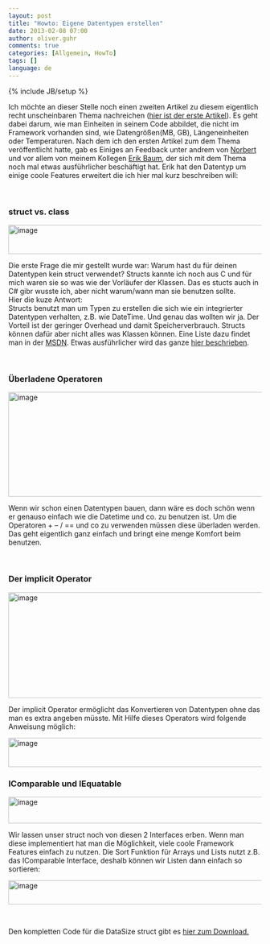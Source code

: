 ```yaml
---
layout: post
title: "Howto: Eigene Datentypen erstellen"
date: 2013-02-08 07:00
author: oliver.guhr
comments: true
categories: [Allgemein, HowTo]
tags: []
language: de
---
```

{% include JB/setup %}
<p>Ich möchte an dieser Stelle noch einen zweiten Artikel zu diesem eigentlich recht unscheinbaren Thema nachreichen (<a href="{{BASE_PATH}}/2012/10/24/einheiten-und-schnittstellen/">hier ist der erste Artikel</a>). Es geht dabei darum, wie man Einheiten in seinem Code abbildet, die nicht im Framework vorhanden sind, wie Datengrößen(MB, GB), Längeneinheiten oder Temperaturen. Nach dem ich den ersten Artikel zum dem Thema veröffentlicht hatte, gab es Einiges an Feedback unter andrem von <a href="https://twitter.com/norberteder">Norbert</a> und vor allem von meinem Kollegen <a href="http://www.erik-baum.de" >Erik Baum</a>, der sich mit dem Thema noch mal etwas ausführlicher beschäftigt hat. Erik hat den Datentyp um einige coole Features erweitert die ich hier mal kurz beschreiben will:</p> <p>&nbsp;</p> <h3>struct vs. class</h3> <p><a href="{{BASE_PATH}}/assets/wp-images-de/image1755.png"><img style="background-image: none; border-bottom: 0px; border-left: 0px; padding-left: 0px; padding-right: 0px; display: inline; border-top: 0px; border-right: 0px; padding-top: 0px" title="image" border="0" alt="image" src="{{BASE_PATH}}/assets/wp-images-de/image_thumb909.png" width="554" height="58"></a></p> <p>Die erste Frage die mir gestellt wurde war: Warum hast du für deinen Datentypen kein struct verwendet? Structs kannte ich noch aus C und für mich waren sie so was wie der Vorläufer der Klassen. Das es stucts auch in C# gibr wusste ich, aber nicht warum/wann man sie benutzen sollte.<br>Hier die kuze Antwort: <br>Structs benutzt man um Typen zu erstellen die sich wie ein integrierter Datentypen verhalten, z.B. wie DateTime. Und genau das wollten wir ja. Der Vorteil ist der geringer Overhead und damit Speicherverbrauch. Structs können dafür aber nicht alles was Klassen können. Eine Liste dazu findet man in der <a href="http://msdn.microsoft.com/de-de/library/saxz13w4(v=vs.110).aspx">MSDN</a>. Etwas ausführlicher wird das ganze <a href="http://openbook.galileocomputing.de/csharp/kap09.htm">hier beschrieben</a>.</p> <p>&nbsp;</p> <h3>Überladene Operatoren</h3> <p><a href="{{BASE_PATH}}/assets/wp-images-de/image1756.png"><img style="background-image: none; border-bottom: 0px; border-left: 0px; padding-left: 0px; padding-right: 0px; display: inline; border-top: 0px; border-right: 0px; padding-top: 0px" title="image" border="0" alt="image" src="{{BASE_PATH}}/assets/wp-images-de/image_thumb910.png" width="552" height="208"></a></p> <p>Wenn wir schon einen Datentypen bauen, dann wäre es doch schön wenn er genauso einfach wie die Datetime und co. zu benutzen ist. Um die Operatoren + – / == und co zu verwenden müssen diese überladen werden. Das geht eigentlich ganz einfach und bringt eine menge Komfort beim benutzen.&nbsp; </p> <p>&nbsp;</p> <h3>Der implicit Operator</h3>      <p><a href="{{BASE_PATH}}/assets/wp-images-de/image1757.png"><img style="background-image: none; border-bottom: 0px; border-left: 0px; padding-left: 0px; padding-right: 0px; display: inline; border-top: 0px; border-right: 0px; padding-top: 0px" title="image" border="0" alt="image" src="{{BASE_PATH}}/assets/wp-images-de/image_thumb911.png" width="556" height="210"></a></p> <p>Der implicit Operator ermöglicht das Konvertieren von Datentypen ohne das man es extra angeben müsste. Mit Hilfe dieses Operators wird folgende Anweisung möglich:</p> <p><a href="{{BASE_PATH}}/assets/wp-images-de/image1758.png"><img style="background-image: none; border-bottom: 0px; border-left: 0px; padding-left: 0px; padding-right: 0px; display: inline; border-top: 0px; border-right: 0px; padding-top: 0px" title="image" border="0" alt="image" src="{{BASE_PATH}}/assets/wp-images-de/image_thumb912.png" width="559" height="58"></a></p> <h3>IComparable und IEquatable</h3> <p><a href="{{BASE_PATH}}/assets/wp-images-de/image1759.png"><img style="background-image: none; border-bottom: 0px; border-left: 0px; padding-left: 0px; padding-right: 0px; display: inline; border-top: 0px; border-right: 0px; padding-top: 0px" title="image" border="0" alt="image" src="{{BASE_PATH}}/assets/wp-images-de/image_thumb913.png" width="559" height="53"></a></p> <p>Wir lassen unser struct noch von diesen 2 Interfaces erben. Wenn man diese implementiert hat man die Möglichkeit, viele coole Framework Features einfach zu nutzen. Die Sort Funktion für Arrays und Lists nutzt z.B. das IComparable Interface, deshalb können wir Listen dann einfach so sortieren:</p> <p><a href="{{BASE_PATH}}/assets/wp-images-de/image1760.png"><img style="background-image: none; border-bottom: 0px; border-left: 0px; padding-left: 0px; padding-right: 0px; display: inline; border-top: 0px; border-right: 0px; padding-top: 0px" title="image" border="0" alt="image" src="{{BASE_PATH}}/assets/wp-images-de/image_thumb914.png" width="564" height="48"></a></p> <p>&nbsp;</p> <p>Den kompletten Code für die DataSize struct gibt es <a href="https://github.com/Code-Inside/Samples/tree/master/2013/DataTypes">hier zum Download.</a></p>
